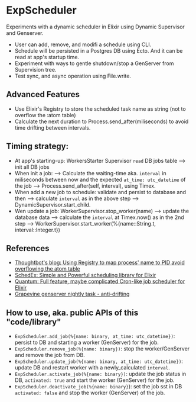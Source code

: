 # ExpScheduler

Experiments with a dynamic scheduler in Elixir using Dynamic Supervisor and Genserver.

  - User can add, remove, and modifi a schedule using CLI.
  - Schedule will be persisted in a Postgres DB using Ecto. And it can be read at app's startup time.
  - Experiment with ways to gentle shutdown/stop a GenServer from Supervision tree.
  - Test sync, and async operation using File.write.

## Advanced Features

  - Use Elixir's Registry to store the scheduled task name as string (not to overflow the :atom table)
  - Calculate the next duration to Process.send_after(miliseconds) to avoid time drifting between intervals.

## Timing strategy:

  * At app's starting-up: WorkersStarter Supervisor `read` DB jobs table --> init all DB jobs
  * When init a job: --> Calculate the waiting-time aka. `interval` in miliseconds between now and the expected `at_time: utc_datetime` of the job --> Process.send_after(self, interval), using Timex.
  * When add a new job to schedule: validate and persist to database and then --> calculate `interval` as in the above step --> DynamicSupervisor.start_child.
  * Wen update a job: WorkerSupervisor.stop_worker(name) --> update the database data --> calculate the `interval` at Timex.now() as in the 2nd step --> WorkerSupervisor.start_worker(%{name::String.t, interval::Integer.t})

## References
  - [Thoughtbot's blog: Using Registry to map process' name to PID avoid overflowing the atom table](https://thoughtbot.com/blog/how-to-start-processes-with-dynamic-names-in-elixir)
  - [SchedEx: Simple and Powerful scheduling library for Elixir](https://github.com/SchedEx/SchedEx)
  - [Quantum: Full feature, maybe complicated Cron-like job scheduler for Elixir](https://hexdocs.pm/quantum/readme.html)
  - [Grapevine genserver nightly task - anti-drifting](https://smartlogic.io/blog/genserver-nightly-task/)

## How to use, aka. public APIs of this "code/library"

  * `ExpScheduler.add_job(%{name: binary, at_time: utc_datetime})`: persist to DB and starting a worker (GenServer) for the job.
  * `ExpScheduler.remove_job(%{name: binary})`: stop the worker/GenServer and remove the job from DB.
  * `ExpScheduler.update_job(%{name: binary, at_time: utc_datetime})`: update DB and restart worker with a newly_calculated `interval`.
  * `ExpScheduler.activate_job(%{name: binary})`: update the job status in DB, `activated: true` and start the worker (GenServer) for the job.
  * `ExpScheduler.deactivate_job(%{name: binary}`): set the job sst in DB `activated: false` and stop the worker (GenServer) of the job.


